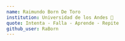 ```yaml
---
name: Raimundo Born De Toro
institution: Universidad de los Andes 🚩
quote: Intenta - Falla - Aprende - Repite
github_user: RaBorn
---
```

